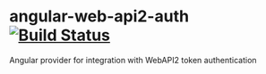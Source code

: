 angular-web-api2-auth [![Build Status](https://travis-ci.org/kennethlynne/angular-web-api2-auth.png?branch=master)](https://travis-ci.org/kennethlynne/angular-web-api2-auth)
=============================

Angular provider for integration with WebAPI2 token authentication